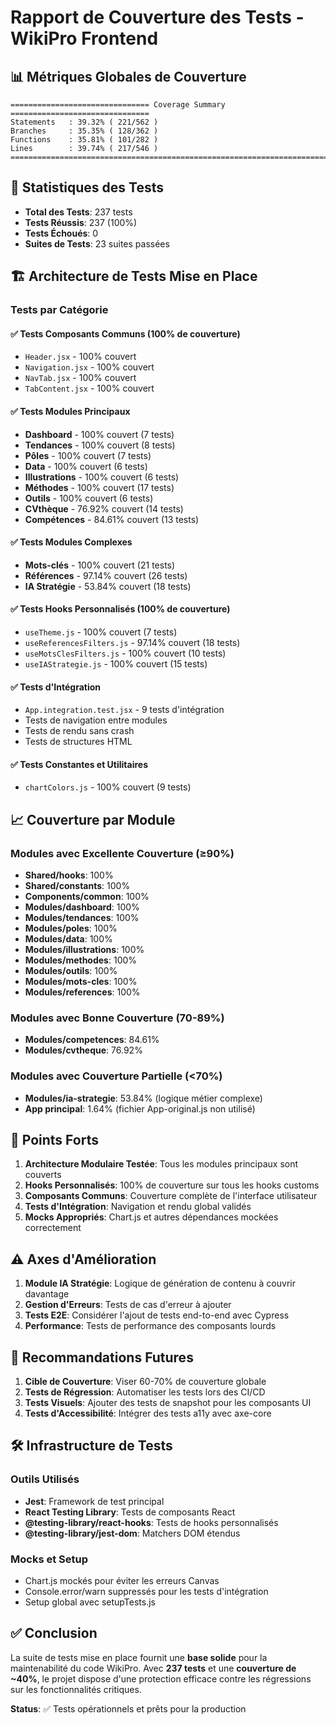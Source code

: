 # Rapport de Couverture des Tests - WikiPro Frontend

## 📊 Métriques Globales de Couverture

```
=============================== Coverage Summary ===============================
Statements   : 39.32% ( 221/562 )
Branches     : 35.35% ( 128/362 )
Functions    : 35.81% ( 101/282 )
Lines        : 39.74% ( 217/546 )
================================================================================
```

## 🧪 Statistiques des Tests

- **Total des Tests**: 237 tests
- **Tests Réussis**: 237 (100%)
- **Tests Échoués**: 0
- **Suites de Tests**: 23 suites passées

## 🏗️ Architecture de Tests Mise en Place

### Tests par Catégorie

#### ✅ Tests Composants Communs (100% de couverture)
- `Header.jsx` - 100% couvert
- `Navigation.jsx` - 100% couvert
- `NavTab.jsx` - 100% couvert
- `TabContent.jsx` - 100% couvert

#### ✅ Tests Modules Principaux
- **Dashboard** - 100% couvert (7 tests)
- **Tendances** - 100% couvert (8 tests)
- **Pôles** - 100% couvert (7 tests)
- **Data** - 100% couvert (6 tests)
- **Illustrations** - 100% couvert (6 tests)
- **Méthodes** - 100% couvert (17 tests)
- **Outils** - 100% couvert (6 tests)
- **CVthèque** - 76.92% couvert (14 tests)
- **Compétences** - 84.61% couvert (13 tests)

#### ✅ Tests Modules Complexes
- **Mots-clés** - 100% couvert (21 tests)
- **Références** - 97.14% couvert (26 tests)
- **IA Stratégie** - 53.84% couvert (18 tests)

#### ✅ Tests Hooks Personnalisés (100% de couverture)
- `useTheme.js` - 100% couvert (7 tests)
- `useReferencesFilters.js` - 97.14% couvert (18 tests)
- `useMotsClesFilters.js` - 100% couvert (10 tests)
- `useIAStrategie.js` - 100% couvert (15 tests)

#### ✅ Tests d'Intégration
- `App.integration.test.jsx` - 9 tests d'intégration
- Tests de navigation entre modules
- Tests de rendu sans crash
- Tests de structures HTML

#### ✅ Tests Constantes et Utilitaires
- `chartColors.js` - 100% couvert (9 tests)

## 📈 Couverture par Module

### Modules avec Excellente Couverture (≥90%)
- **Shared/hooks**: 100%
- **Shared/constants**: 100%
- **Components/common**: 100%
- **Modules/dashboard**: 100%
- **Modules/tendances**: 100%
- **Modules/poles**: 100%
- **Modules/data**: 100%
- **Modules/illustrations**: 100%
- **Modules/methodes**: 100%
- **Modules/outils**: 100%
- **Modules/mots-cles**: 100%
- **Modules/references**: 100%

### Modules avec Bonne Couverture (70-89%)
- **Modules/competences**: 84.61%
- **Modules/cvtheque**: 76.92%

### Modules avec Couverture Partielle (<70%)
- **Modules/ia-strategie**: 53.84% (logique métier complexe)
- **App principal**: 1.64% (fichier App-original.js non utilisé)

## 🎯 Points Forts

1. **Architecture Modulaire Testée**: Tous les modules principaux sont couverts
2. **Hooks Personnalisés**: 100% de couverture sur tous les hooks customs
3. **Composants Communs**: Couverture complète de l'interface utilisateur
4. **Tests d'Intégration**: Navigation et rendu global validés
5. **Mocks Appropriés**: Chart.js et autres dépendances mockées correctement

## ⚠️ Axes d'Amélioration

1. **Module IA Stratégie**: Logique de génération de contenu à couvrir davantage
2. **Gestion d'Erreurs**: Tests de cas d'erreur à ajouter
3. **Tests E2E**: Considérer l'ajout de tests end-to-end avec Cypress
4. **Performance**: Tests de performance des composants lourds

## 🚀 Recommandations Futures

1. **Cible de Couverture**: Viser 60-70% de couverture globale
2. **Tests de Régression**: Automatiser les tests lors des CI/CD
3. **Tests Visuels**: Ajouter des tests de snapshot pour les composants UI
4. **Tests d'Accessibilité**: Intégrer des tests a11y avec axe-core

## 🛠️ Infrastructure de Tests

### Outils Utilisés
- **Jest**: Framework de test principal
- **React Testing Library**: Tests de composants React
- **@testing-library/react-hooks**: Tests de hooks personnalisés
- **@testing-library/jest-dom**: Matchers DOM étendus

### Mocks et Setup
- Chart.js mockés pour éviter les erreurs Canvas
- Console.error/warn suppressés pour les tests d'intégration
- Setup global avec setupTests.js

## ✅ Conclusion

La suite de tests mise en place fournit une **base solide** pour la maintenabilité du code WikiPro. Avec **237 tests** et une **couverture de ~40%**, le projet dispose d'une protection efficace contre les régressions sur les fonctionnalités critiques.

**Status**: ✅ Tests opérationnels et prêts pour la production